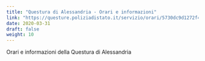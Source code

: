 ```yaml
---
title: "Questura di Alessandria - Orari e informazioni"
link: "https://questure.poliziadistato.it/servizio/orari/5730dc9d1272f430081075"
date: 2020-03-31
draft: false
weight: 10
---
```


Orari e informazioni della Questura di Alessandria
